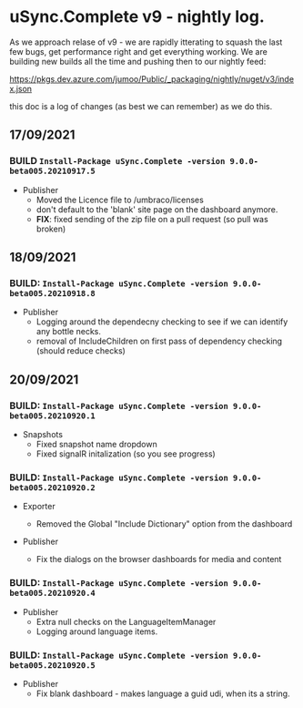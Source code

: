 # uSync.Complete v9 - nightly log. 

As we approach relase of v9 - we are rapidly itterating to squash the last few bugs, get performance right and get everything working. 
We are building new builds all the time and pushing then to our nightly feed: 

https://pkgs.dev.azure.com/jumoo/Public/_packaging/nightly/nuget/v3/index.json

this doc is a log of changes (as best we can remember) as we do this. 

## 17/09/2021

### BUILD `Install-Package uSync.Complete -version 9.0.0-beta005.20210917.5`
- Publisher 
  -  Moved the Licence file to /umbraco/licenses
  - don't default to the 'blank' site page on the dashboard anymore.
  - **FIX**: fixed sending of the zip file on a pull request (so pull was broken)


## 18/09/2021

### BUILD: `Install-Package uSync.Complete -version 9.0.0-beta005.20210918.8`
- Publisher
  - Logging around the dependecny checking to see if we can identify any bottle necks.
  - removal of IncludeChildren on first pass of dependency checking (should reduce checks)



## 20/09/2021

### BUILD: `Install-Package uSync.Complete -version 9.0.0-beta005.20210920.1`

- Snapshots
  - Fixed snapshot name dropdown
  - Fixed signalR initalization (so you see progress)

### BUILD: `Install-Package uSync.Complete -version 9.0.0-beta005.20210920.2`

- Exporter 
  - Removed the Global "Include Dictionary" option from the dashboard

- Publisher 
  - Fix the dialogs on the browser dashboards for media and content

### BUILD: `Install-Package uSync.Complete -version 9.0.0-beta005.20210920.4`

- Publisher
  - Extra null checks on the LanguageItemManager 
  - Logging around language items. 

### BUILD: `Install-Package uSync.Complete -version 9.0.0-beta005.20210920.5`

- Publisher
  - Fix blank dashboard - makes language a guid udi, when its a string.



